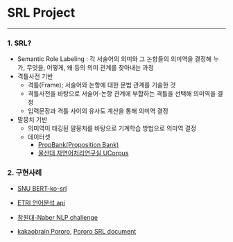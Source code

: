 # SRL Project

---
### 1. SRL?
- Semantic Role Labeling : 각 서술어의 의미와 그 논항들의 의미역을 결정해 누가, 무엇을, 어떻게, 왜 등의 의미 관계를 찾아내는 과정
- 격틀사전 기반
  - 격틀(Frame); 서술어와 논항에 대한 문법 관계를 기술한 것
  - 격틀사전을 바탕으로 서술어-논항 관계에 부합하는 격틀을 선택해 의미역을 결정
  - 입력문장과 격틀 사이의 유사도 계산을 통해 의미역 결정
- 말뭉치 기반
  - 의미역이 태깅된 말뭉치를 바탕으로 기계학습 방법으로 의미역 결정
  - 데이터셋
    - [PropBank(Proposition Bank)](http://verbs.colorado.edu/~mpalmer/projects/ace.html)
    - [울산대 자연어처리연구실 UCorpus](http://nlplab.ulsan.ac.kr/doku.php?id=ucorpus)



### 2. 구현사례

- [SNU BERT-ko-srl](https://github.com/machinereading/BERT_for_Korean_SRL)

- [ETRI 언어분석 api](https://aiopen.etri.re.kr/guide_wiseNLU.php)

- [창원대-Naber NLP challenge](http://air.changwon.ac.kr/?page_id=14)

- [kakaobrain Pororo](https://github.com/kakaobrain/pororo), [Pororo SRL document](https://kakaobrain.github.io/pororo/tagging/srl.html)

  

